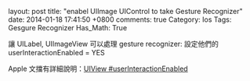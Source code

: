 layout: post
title: "enabel UIImage UIControl to take Gesture Recognizer"
date: 2014-01-18 17:41:50 +0800
comments: true
Category: Ios
Tags: Gesgure Recognizer
Has_Math: True

讓 UILabel, UIImageView 可以處理 gesture recognizer:
設定他們的 userInteractionEnabled = YES

Apple 文擋有詳細說明：[UIView #userInteractionEnabled](https://developer.apple.com/library/ios/documentation/uikit/reference/uiview_class/uiview/uiview.html#//apple_ref/occ/instp/UIView/userInteractionEnabled)
#
